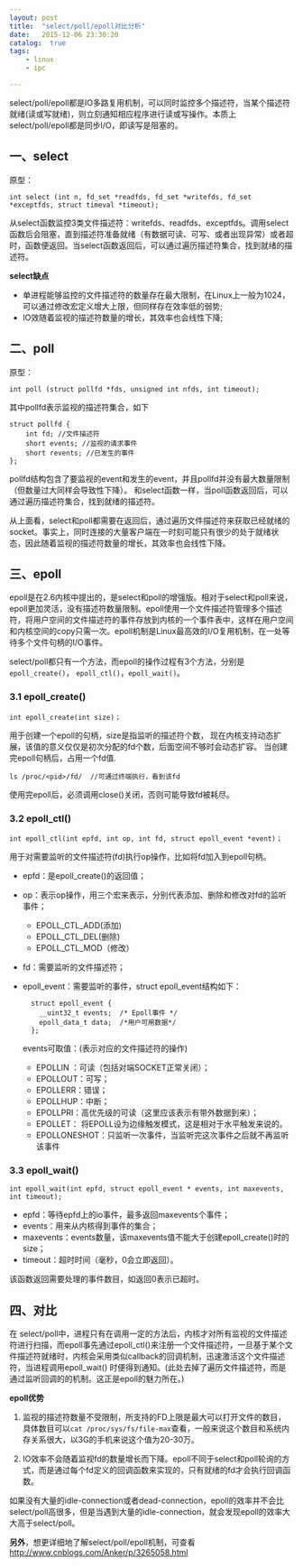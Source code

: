 ```yaml
---
layout: post
title:  "select/poll/epoll对比分析"
date:   2015-12-06 23:30:20
catalog:  true
tags:
    - linux
    - ipc

---
```


select/poll/epoll都是IO多路复用机制，可以同时监控多个描述符，当某个描述符就绪(读或写就绪)，则立刻通知相应程序进行读或写操作。本质上select/poll/epoll都是同步I/O，即读写是阻塞的。

## 一、select

原型：

    int select (int n, fd_set *readfds, fd_set *writefds, fd_set *exceptfds, struct timeval *timeout);

从select函数监控3类文件描述符：writefds、readfds、exceptfds。调用select函数后会阻塞，直到描述符准备就绪（有数据可读、可写、或者出现异常）或者超时，函数便返回。当select函数返回后，可以通过遍历描述符集合，找到就绪的描述符。


**select缺点**

- 单进程能够监控的文件描述符的数量存在最大限制，在Linux上一般为1024，可以通过修改宏定义增大上限，但同样存在效率低的弱势;
- IO效随着监视的描述符数量的增长，其效率也会线性下降;

## 二、poll

原型：

    int poll (struct pollfd *fds, unsigned int nfds, int timeout);

其中pollfd表示监视的描述符集合，如下

    struct pollfd {
        int fd; //文件描述符
        short events; //监视的请求事件
        short revents; //已发生的事件
    };

pollfd结构包含了要监视的event和发生的event，并且pollfd并没有最大数量限制（但数量过大同样会导致性下降）。 和select函数一样，当poll函数返回后，可以通过遍历描述符集合，找到就绪的描述符。

从上面看，select和poll都需要在返回后，通过遍历文件描述符来获取已经就绪的socket。事实上，同时连接的大量客户端在一时刻可能只有很少的处于就绪状态，因此随着监视的描述符数量的增长，其效率也会线性下降。


## 三、epoll

epoll是在2.6内核中提出的，是select和poll的增强版。相对于select和poll来说，epoll更加灵活，没有描述符数量限制。epoll使用一个文件描述符管理多个描述符，将用户空间的文件描述符的事件存放到内核的一个事件表中，这样在用户空间和内核空间的copy只需一次。epoll机制是Linux最高效的I/O复用机制，在一处等待多个文件句柄的I/O事件。


select/poll都只有一个方法，而epoll的操作过程有3个方法，分别是`epoll_create()`， `epoll_ctl()`，`epoll_wait()`。

### 3.1 epoll_create()

    int epoll_create(int size)；

用于创建一个epoll的句柄，size是指监听的描述符个数， 现在内核支持动态扩展，该值的意义仅仅是初次分配的fd个数，后面空间不够时会动态扩容。 当创建完epoll句柄后，占用一个fd值.

    ls /proc/<pid>/fd/  //可通过终端执行，看到该fd

使用完epoll后，必须调用close()关闭，否则可能导致fd被耗尽。

### 3.2 epoll_ctl()

    int epoll_ctl(int epfd, int op, int fd, struct epoll_event *event)；

用于对需要监听的文件描述符(fd)执行op操作，比如将fd加入到epoll句柄。

- epfd：是epoll_create()的返回值；
- op：表示op操作，用三个宏来表示，分别代表添加、删除和修改对fd的监听事件；
    - EPOLL_CTL_ADD(添加)
    - EPOLL_CTL_DEL(删除)
    - EPOLL_CTL_MOD（修改）
- fd：需要监听的文件描述符；
- epoll_event：需要监听的事件，struct epoll_event结构如下：

        struct epoll_event {
          __uint32_t events;  /* Epoll事件 */
          epoll_data_t data;  /*用户可用数据*/
        };

    events可取值：(表示对应的文件描述符的操作)

    - EPOLLIN ：可读（包括对端SOCKET正常关闭）；
    - EPOLLOUT：可写；
    - EPOLLERR：错误；
    - EPOLLHUP：中断；
    - EPOLLPRI：高优先级的可读（这里应该表示有带外数据到来）；
    - EPOLLET： 将EPOLL设为边缘触发模式，这是相对于水平触发来说的。
    - EPOLLONESHOT：只监听一次事件，当监听完这次事件之后就不再监听该事件

### 3.3 epoll_wait()

    int epoll_wait(int epfd, struct epoll_event * events, int maxevents, int timeout);

- epfd：等待epfd上的io事件，最多返回maxevents个事件；
- events：用来从内核得到事件的集合；
- maxevents：events数量，该maxevents值不能大于创建epoll_create()时的size；
- timeout：超时时间（毫秒，0会立即返回）。

该函数返回需要处理的事件数目，如返回0表示已超时。

## 四、对比

在 select/poll中，进程只有在调用一定的方法后，内核才对所有监视的文件描述符进行扫描，而epoll事先通过epoll_ctl()来注册一个文件描述符，一旦基于某个文件描述符就绪时，内核会采用类似callback的回调机制，迅速激活这个文件描述符，当进程调用epoll_wait() 时便得到通知。(此处去掉了遍历文件描述符，而是通过监听回调的的机制。这正是epoll的魅力所在。)

**epoll优势**

1. 监视的描述符数量不受限制，所支持的FD上限是最大可以打开文件的数目，具体数目可以`cat /proc/sys/fs/file-max`查看，一般来说这个数目和系统内存关系很大，以3G的手机来说这个值为20-30万。

2. IO效率不会随着监视fd的数量增长而下降。epoll不同于select和poll轮询的方式，而是通过每个fd定义的回调函数来实现的，只有就绪的fd才会执行回调函数。


如果没有大量的idle-connection或者dead-connection，epoll的效率并不会比select/poll高很多，但是当遇到大量的idle-connection，就会发现epoll的效率大大高于select/poll。



**另外**，想更详细地了解select/poll/epoll机制，可查看<http://www.cnblogs.com/Anker/p/3265058.html>
